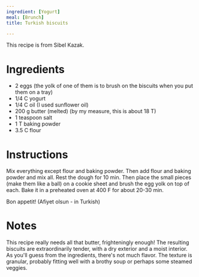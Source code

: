 ```yaml
---
ingredient: [Yogurt]
meal: [Brunch]
title: Turkish biscuits

---
```

This recipe is from Sibel Kazak.


# Ingredients

 *  2 eggs (the yolk of one of them is to brush on the biscuits when you put them on a tray)
 *  1/4 C yogurt
 *  1/4 C oil (I used sunflower oil)
 *  200 g butter (melted) (by my measure, this is about 18 T)
 *  1 teaspoon salt
 *  1 T baking powder
 *  3.5 C flour

# Instructions

Mix everything except flour and baking powder. Then add flour and baking 
powder and mix all. Rest the dough for 10 min. Then place the small pieces 
(make them like a ball) on a cookie sheet and brush the egg yolk on top of 
each. Bake it in a preheated oven at 400 F for about 20-30 min.

Bon appetit! (Afiyet olsun - in Turkish)

# Notes

This recipe really needs all that butter, frighteningly enough!  The resulting biscuits are extraordinarily tender, with a dry exterior and a moist interior.  As you'll guess from the ingredients, there's not much flavor.  The texture is granular, probably fitting well with a brothy soup or perhaps some steamed veggies.  


